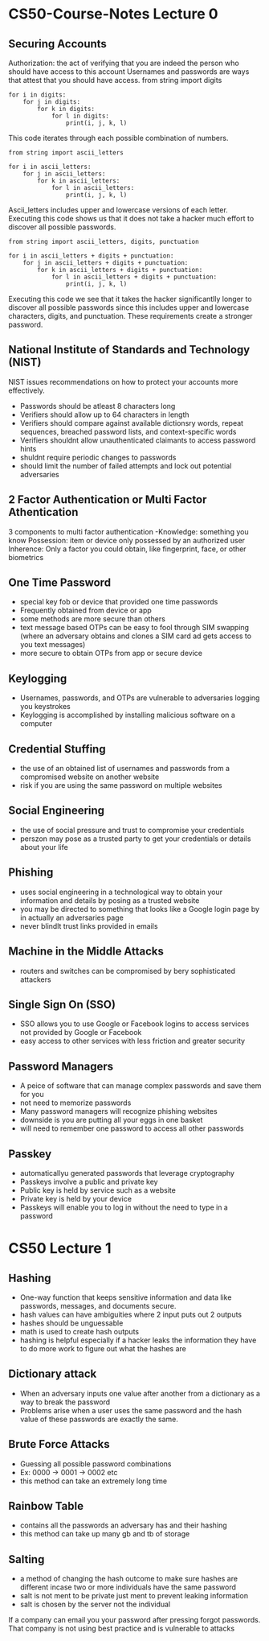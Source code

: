 # CS50-Course-Notes Lecture 0 
## Securing Accounts
Authorization: the act of verifying that you are indeed the person who should have access to this account
Usernames and passwords are ways that attest that you should have access.
from string import digits
```
for i in digits:
    for j in digits:
        for k in digits:
            for l in digits:
                print(i, j, k, l)
```
This code iterates through each possible combination of numbers. 
```
from string import ascii_letters
 
for i in ascii_letters:
    for j in ascii_letters:
        for k in ascii_letters:
            for l in ascii_letters:
                print(i, j, k, l)
```
Ascii_letters includes upper and lowercase versions of each letter. Executing this code shows us that it does not take a hacker much effort to discover all possible passwords.
```
from string import ascii_letters, digits, punctuation

for i in ascii_letters + digits + punctuation:
    for j in ascii_letters + digits + punctuation:
        for k in ascii_letters + digits + punctuation:
            for l in ascii_letters + digits + punctuation:
                print(i, j, k, l)
```
Executing this code we see that it takes the hacker significantlly longer to discover all possible passwords since this includes upper and lowercase characters, digits, and punctuation. These requirements create a stronger password. 
## National Institute of Standards and Technology (NIST)
NIST issues recommendations on how to protect your accounts more effectively.
- Passwords should be atleast 8 characters long
- Verifiers should allow up to 64 characters in length
- Verifiers should compare against available dictionsry words, repeat sequences, breached password lists, and context-specific words
- Verifiers shouldnt allow unauthenticated claimants to access password hints
- shuldnt require periodic changes to passwords
- should limit the number of failed attempts and lock out potential adversaries
## 2 Factor Authentication or Multi Factor Athentication
3 components to multi factor authentication
-Knowledge: something you know
Possession: item or device only possessed by an authorized user
Inherence: Only a factor you could obtain, like fingerprint, face, or other biometrics
## One Time Password
- special key fob or device that provided one time passwords
- Frequently obtained from device or app
- some methods are more secure than others
- text message based OTPs can be easy to fool through SIM swapping (where an adversary obtains and clones a SIM card ad gets access to you text messages)
- more secure to obtain OTPs from app or secure device
## Keylogging
- Usernames, passwords, and OTPs are vulnerable to adversaries logging you keystrokes
- Keylogging is accomplished by installing malicious software on a computer
## Credential Stuffing
- the use of an obtained list of usernames and passwords from a compromised website on another website
- risk if you are using the same password on multiple websites
## Social Engineering 
- the use of social pressure and trust to compromise your credentials
- perszon may pose as a trusted party to get your credentials or details about your life
## Phishing 
- uses social engineering in a technological way to obtain your information and details by posing as a trusted website
- you may be directed to something that looks like a Google login page by in actually an adversaries page
- never blindlt trust links provided in emails
## Machine in the Middle Attacks 
- routers and switches can be compromised by bery sophisticated attackers
## Single Sign On (SSO)
- SSO allows you to use Google or Facebook logins to access services not provided by Google or Facebook
- easy access to other services with less friction and greater security
## Password Managers
- A peice of software that can manage complex passwords and save them for you
- not need to memorize passwords
- Many password managers will recognize phishing websites
- downside is you are putting all your eggs in one basket
- will need to remember one password to access all other passwords
## Passkey
- automaticallyu generated passwords that leverage cryptography
- Passkeys involve a public and private key
- Public key is held by service such as a website
- Private key is held by your device
- Passkeys will enable you to log in without the need to type in a password
# CS50 Lecture 1
## Hashing
- One-way function that keeps sensitive information and data like passwords, messages, and documents secure.
- hash values can have ambiguities where 2 input puts out 2 outputs
- hashes should be unguessable
- math is used to create hash outputs
- hashing is helpful especially if a hacker leaks the information they have to do more work to figure out what the hashes are
## Dictionary attack
- When an adversary inputs one value after another from a dictionary as a way to break the password
- Problems arise when a user uses the same password and the hash value of these passwords are exactly the same.
## Brute Force Attacks
- Guessing all possible password combinations
- Ex: 0000 -> 0001 -> 0002 etc
- this method can take an extremely long time
## Rainbow Table
- contains all the passwords an adversary has and their hashing
- this method can take up many gb and tb of storage
## Salting
- a method of changing the hash outcome to make sure hashes are different incase two or more individuals have the same password
- salt is not ment to be private just ment to prevent leaking information
- salt is chosen by the server not the individual

If a company can email you your password after pressing forgot passwords. That company is not using best practice and is vulnerable to attacks
